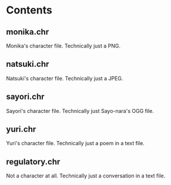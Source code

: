 # Contents

## monika.chr
Monika's character file. Technically just a PNG.

## natsuki.chr
Natsuki's character file. Technically just a JPEG.

## sayori.chr
Sayori's character file. Technically just Sayo-nara's OGG file.

## yuri.chr
Yuri's character file. Technically just a poem in a text file.

## regulatory.chr
Not a character at all. Technically just a conversation in a text file.